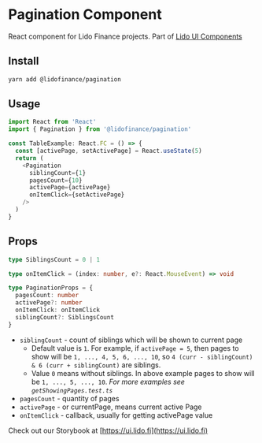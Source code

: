 # Pagination Component

React component for Lido Finance projects.
Part of [Lido UI Components](https://github.com/lidofinance/ui/#readme)

## Install

```bash
yarn add @lidofinance/pagination
```

## Usage

```ts
import React from 'React'
import { Pagination } from '@lidofinance/pagination'

const TableExample: React.FC = () => {
  const [activePage, setActivePage] = React.useState(5)
  return (
    <Pagination
      siblingCount={1}
      pagesCount={10}
      activePage={activePage}
      onItemClick={setActivePage}
    />
  )
}
```

## Props

```ts
type SiblingsCount = 0 | 1

type onItemClick = (index: number, e?: React.MouseEvent) => void

type PaginationProps = {
  pagesCount: number
  activePage?: number
  onItemClick: onItemClick
  siblingCount?: SiblingsCount
}
```

- `siblingCount` - count of siblings which will be shown to current page
  - Default value is `1`. For example, if `activePage = 5`, then pages to show will be `1, ..., 4, 5, 6, ..., 10`, so `4 (curr - siblingCount) & 6 (curr + siblingCount)` are siblings.
  - Value `0` means without siblings. In above example pages to show will be `1, ..., 5, ..., 10`. _For more examples see `getShowingPages.test.ts`_
- `pagesCount` - quantity of pages
- `activePage` - or currentPage, means current active Page
- `onItemClick` - callback, usually for getting activePage value

Check out our Storybook at [https://ui.lido.fi](https://ui.lido.fi)
